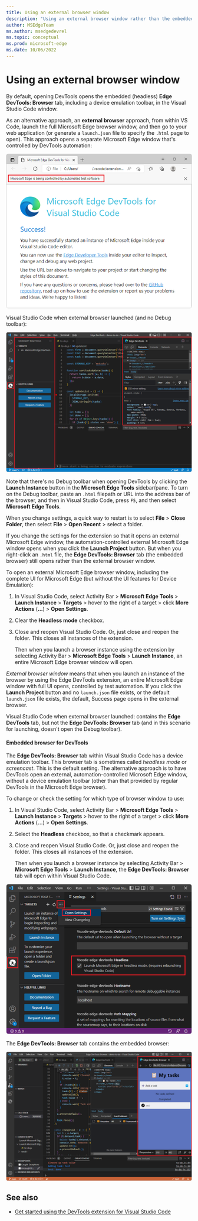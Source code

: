 ```yaml
---
title: Using an external browser window
description: "Using an external browser window rather than the embedded (headless) Edge DevTools: Browser tab in the Microsoft Edge Developer Tools extension for Visual Studio Code."
author: MSEdgeTeam
ms.author: msedgedevrel
ms.topic: conceptual
ms.prod: microsoft-edge
ms.date: 10/06/2022
---
```

# Using an external browser window

By default, opening DevTools opens the embedded (headless) **Edge DevTools: Browser** tab, including a device emulation toolbar, in the Visual Studio Code window.

As an alternative approach, an **external browser** approach, from within VS Code, launch the full Microsoft Edge browser window, and then go to your web application (or generate a `launch.json` file to specify the `.html` page to open).  This approach opens a separate Microsoft Edge window that's controlled by DevTools automation:

![Separate Microsoft Edge window](./external-browser-window-images/success-page-external-browser.png)

Visual Studio Code when external browser launched (and no Debug toolbar):

![Visual Studio Code when external browser launched (and no Debug toolbar)](./external-browser-window-images/vscode-when-external-browser.png)

Note that there's no Debug toolbar when opening DevTools by clicking the **Launch Instance** button in the **Microsoft Edge Tools** sidebar/pane.  To turn on the Debug toolbar, paste an `.html` filepath or URL into the address bar of the browser, and then in Visual Studio Code, press `F5`, and then select **Microsoft Edge Tools**.<!-- todo: test/review -->

When you change settings, a quick way to restart is to select **File** > **Close Folder**, then select **File** > **Open Recent** > select a folder.

If you change the settings for the extension so that it opens an external Microsoft Edge window, the automation-controlled external Microsoft Edge window opens when you click the **Launch Project** button.  But when you right-click an `.html` file, the **Edge DevTools: Browser** tab (the embedded browser) still opens rather than the external browser window.


To open an external Microsoft Edge browser window, including the complete UI for Microsoft Edge (but without the UI features for Device Emulation):

1. In Visual Studio Code, select Activity Bar > **Microsoft Edge Tools** > **Launch Instance** > **Targets** > hover to the right of a target > click **More Actions** (**...**) > **Open Settings**.

1. Clear the **Headless mode** checkbox.

1. Close and reopen Visual Studio Code.  Or, just close and reopen the folder.  This closes all instances of the extension.

   Then when you launch a browser instance using the extension by selecting Activity Bar > **Microsoft Edge Tools** > **Launch Instance**, an entire Microsoft Edge browser window will open.

_External browser window_ means that when you launch an instance of the browser by using the Edge DevTools extension, an entire Microsoft Edge window with full UI opens, controlled by test automation.  If you click the **Launch Project** button and no `launch.json` file exists, or the default `launch.json` file exists, the default, Success page opens in the external browser.

Visual Studio Code when external browser launched: contains the **Edge DevTools** tab, but not the **Edge DevTools: Browser** tab (and in this scenario for launching, doesn't open the Debug toolbar).


#### Embedded browser for DevTools

The **Edge DevTools: Browser** tab within Visual Studio Code has a device emulation toolbar.  This browser tab is sometimes called _headless mode_ or _screencast_.  This is the default setting.  The alternative approach is to have DevTools open an external, automation-controlled Microsoft Edge window, without a device emulation toolbar (other than that provided by regular DevTools in the Microsoft Edge browser).

To change or check the setting for which type of browser window to use:

1. In Visual Studio Code, select Activity Bar > **Microsoft Edge Tools** > **Launch Instance** > **Targets** > hover to the right of a target > click **More Actions** (**...**) > **Open Settings**.

1. Select the **Headless** checkbox, so that a checkmark appears.

1. Close and reopen Visual Studio Code.  Or, just close and reopen the folder.  This closes all instances of the extension.

   Then when you launch a browser instance by selecting Activity Bar > **Microsoft Edge Tools** > **Launch Instance**, the **Edge DevTools: Browser** tab will open within Visual Studio Code.

![Setting the extension to use the embedded browser](./external-browser-window-images/settings-headless.png)

The **Edge DevTools: Browser** tab contains the embedded browser:

![Embedded browser](./external-browser-window-images/embedded-browser.png)




<!-- ====================================================================== -->
## See also

* [Get started using the DevTools extension for Visual Studio Code](./get-started.md)
